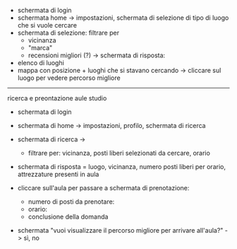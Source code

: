 - schermata di login
- schermata home -> impostazioni, schermata di selezione di tipo di luogo che si vuole cercare
- schermata di selezione: filtrare per 
	- vicinanza
	- "marca"
	- recensioni migliori (?)
-> schermata di risposta: 
-  elenco di luoghi 
- mappa con posizione + luoghi che si stavano cercando
-> cliccare sul luogo per vedere percorso migliore



---------------------------



ricerca e preontazione aule studio

- schermata di login
- schermata di home
-> impostazioni, profilo, schermata di ricerca
- schermata di ricerca -> 
	- filtrare per: vicinanza, posti liberi selezionati da cercare, orario
- schermata di risposta = luogo, vicinanza, numero posti liberi per orario, attrezzature presenti in aula
- cliccare sull'aula per passare a schermata di prenotazione:
	- numero di posti da prenotare:
	- orario:
	- conclusione della domanda

- schermata "vuoi visualizzare il percorso migliore per arrivare all'aula?" -> sì, no
